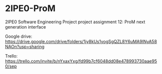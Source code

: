 # 2IPE0-ProM
2IPE0 Software Engineering Project project assignment 12: ProM next generation interface

Google drive:
https://drive.google.com/drive/folders/1jy8kUs1yogSgQZL8Y6uMA9INyA58NAOn?usp=sharing

Trello:
https://trello.com/invite/b/nYxaxYxg/fd99b7cf6048dd08e478993730aae950/sep
